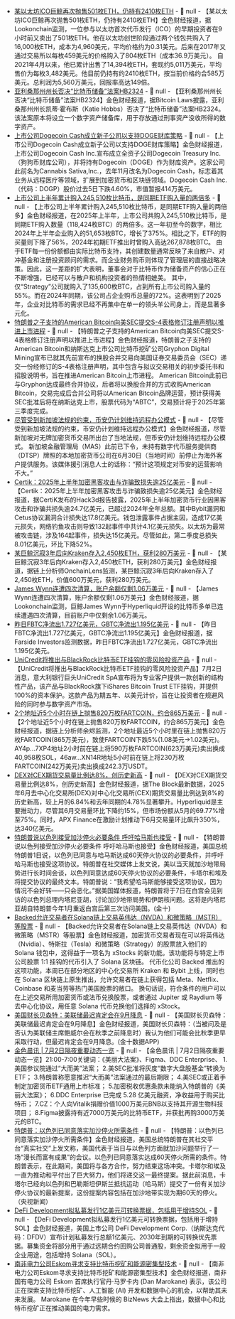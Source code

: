 - [某以太坊ICO巨鲸再次抛售501枚ETH，仍持有2410枚ETH](https://x.com/lookonchain/status/1940218494542651492) - 📰 null - 【某以太坊ICO巨鲸再次抛售501枚ETH，仍持有2410枚ETH】金色财经报道，据Lookonchain监测，一位参与以太坊首次代币发行（ICO）的早期投资者在9小时前又卖出了501枚ETH。他在以太坊创世阶段通过两个钱包共购入了16,000枚ETH，成本为4,960美元，平均价格约为0.31美元。后来在2017年又通过交易所以每枚459美元的价格购入了804枚ETH（成本36.9万美元）。 
自2021年4月以来，他已累计出售了14,394枚ETH，套现约5,011万美元，平均售价为每枚3,482美元。他目前仍持有约2410枚ETH，按当前价格约合585万美元。总利润为5,560万美元，回报率高达149倍。
- [亚利桑那州州长否决“比特币储备”法案HB2324](https://x.com/Bitcoin_Laws/status/1940214522087973067) - 📰 null - 【亚利桑那州州长否决“比特币储备”法案HB2324】金色财经报道，据Bitcoin Laws披露，亚利桑那州州长凯蒂·霍布斯（Katie Hobbs）否决了“比特币储备”法案HB2324。该法案原本将设立一个数字资产储备库，用于存放通过刑事资产没收所得的数字资产。
- [上市公司Dogecoin Cash成立新子公司以支持DOGE财库策略](https://decrypt.co/328071/high-doge-cannabis-company-dogecoin-treasury-play) - 📰 null - 【上市公司Dogecoin Cash成立新子公司以支持DOGE财库策略】金色财经报道，上市公司Dogecoin Cash Inc.宣布成立全资子公司Dogecoin Treasury Inc.（狗狗币财库公司），并将持有Dogecoin（DOGE）作为财库资产。这家公司此前名为Cannabis Sativa,Inc.，去年11月改名为Dogecoin Cash，标志着其业务从远程医疗等领域，扩展到加密货币和区块链领域。Dogecoin Cash Inc.（代码：DOGP）股价过去5日下跌4.60%，市值暂报414万美元。
- [上市公司上半年累计购入245,510枚比特币，是同期ETF购入量的两倍多](https://cryptoslate.com/corporate-treasuries-double-etf-bitcoin-buys-in-h1-signaling-aggressive-boardroom-adoption/) - 📰 null - 【上市公司上半年累计购入245,510枚比特币，是同期ETF购入量的两倍多】金色财经报道，在2025年上半年，上市公司共购入245,510枚比特币，是同期ETF购入数量（118,424枚BTC）的两倍多。这一年初至今的数字，相比2024年上半年企业购入的51,653枚BTC，增长了375%。相比之下，ETF的购买量则下降了56%，2024年初期ETF推出时曾购入高达267,878枚BTC。 
由于ETF每一份份额都由实际比特币支持，其创建数量通常反映了来自散户、对冲基金和注册投资顾问的需求。而企业财务购币则体现了管理层的直接战略决策。因此，这一差距的扩大表明，董事会对于比特币作为储备资产的信心正在不断增强，已经可以与散户和机构投资者的热情相媲美。 
其中，仅“Strategy”公司就购入了135,600枚BTC，占到所有上市公司购入量的55%。而在2024年同期，该公司占企业购币总量的72%。这表明到了2025年，企业对比特币的需求已经不再集中在单一的领头羊公司身上，而是显著多元化。
- [特朗普之子支持的American Bitcoin向美SEC提交S-4表格修订注册声明以推进上市进程](https://www.prnewswire.com/news-releases/american-bitcoin-and-gryphon-digital-mining-advance-toward-public-listing-of-american-bitcoin-with-filing-of-amended-registration-statement-on-form-s-4-302496113.html) - 📰 null - 【特朗普之子支持的American Bitcoin向美SEC提交S-4表格修订注册声明以推进上市进程】金色财经报道，特朗普之子支持的American Bitcoin和纳斯达克上市公司比特币挖矿公司Gryphon Digital Mining宣布已就其先前宣布的换股合并交易向美国证券交易委员会（SEC）递交一份经修订的S-4表格注册声明，其中包含与拟议交易相关的初步委托书和招股说明书，旨在推进American Bitcoin上市进程。 
American Bitcoin此前已与Gryphon达成最终合并协议，后者将以换股合并的方式收购American Bitcoin，交易完成后合并公司将以American Bitcoin品牌运营，预计获得美SEC批准后将在纳斯达克上市，股票代码为“ABTC”，交易预计将于2025年第三季度完成。
- [尽管受到新加坡法规的约束，币安仍计划维持远程办公模式](https://www.bloomberg.com/news/articles/2025-07-01/binance-to-keep-hundreds-of-remote-workers-in-singapore-despite-crypto-crackdown?srnd=homepage-asia) - 📰 null - 【尽管受到新加坡法规的约束，币安仍计划维持远程办公模式】金色财经报道，尽管新加坡对无牌加密货币交易所出台了当地法规，但币安仍计划维持远程办公模式。 
新加坡金融管理局（MAS）此前已下令，未持有数字代币服务提供商（DTSP）牌照的本地加密货币公司在6月30日（当地时间）前停止为海外客户提供服务。该媒体援引消息人士的话称：“预计这项规定对币安的运营影响不大。”
- [Certik：2025年上半年加密黑客攻击与诈骗致损失逾25亿美元](https://www.coindesk.com/business/2025/07/01/crypto-investors-lost-usd2-5b-to-hack-and-scams-in-the-first-half-of-2025) - 📰 null - 【Certik：2025年上半年加密黑客攻击与诈骗致损失逾25亿美元】金色财经报道，据CertiK发布的Hack3d报告披露，2025年上半年加密货币行业因黑客攻击和诈骗共损失逾24.7亿美元，已超过2024年全年总额。其中Bybit漏洞和Cetus协议漏洞合计损失达17.8亿美元。钱包泄露事件占据主因，造成17亿美元损失，网络钓鱼攻击则导致132起事件中共计4.1亿美元损失。以太坊为最常被攻击链，涉及164起事件，损失达15亿美元。尽管如此，第二季度总损失8.01亿美元，环比下降52%。
- [某巨鲸沉寂3年后向Kraken存入2,450枚ETH，获利280万美元]() - 📰 null - 【某巨鲸沉寂3年后向Kraken存入2,450枚ETH，获利280万美元】金色财经报道，据链上分析师OnchainLens监测，某巨鲸沉寂3年后向Kraken存入了2,450枚ETH，价值600万美元，获利280万美元。
- [James Wynn连遭四次清算，账户余额仅剩1.06万美元](https://x.com/lookonchain/status/1940208262395343270) - 📰 null - 【James Wynn连遭四次清算，账户余额仅剩1.06万美元】金色财经报道，据Lookonchain监测，巨鲸James Wynn于Hyperliquid开设的比特币多单已连续遭遇四次清算，目前账户中仅剩余1.06万美元。
- [昨日FBTC净流出1.727亿美元，GBTC净流出1.195亿美元](https://farside.co.uk/btc/) - 📰 null - 【昨日FBTC净流出1.727亿美元，GBTC净流出1.195亿美元】金色财经报道，据Farside Investors监测数据，昨日FBTC净流出1.727亿美元，GBTC净流出1.195亿美元。
- [UniCredit将推出与BlackRock比特币ETF挂钩的零风险投资产品](https://www.bloomberg.com/news/articles/2025-07-01/unicredit-to-offer-blackrock-bitcoin-etf-linked-product-for-some-clients?srnd=phx-crypto) - 📰 null - 【UniCredit将推出与BlackRock比特币ETF挂钩的零风险投资产品】7月2日消息，意大利银行巨头UniCredit SpA宣布将为专业客户提供一款创新的结构性产品，该产品与BlackRock旗下iShares Bitcoin Trust ETF挂钩，并提供100%的资本保护。这款产品为期五年、以美元计价，旨在让投资者在规避风险的同时参与数字资产市场。
- [2个地址近5个小时在链上抛售820万枚FARTCOIN，约合865万美元](https://x.com/EmberCN/status/1940205211760697351) - 📰 null - 【2个地址近5个小时在链上抛售820万枚FARTCOIN，约合865万美元】金色财经报道，据链上分析师余烬监测，2个地址最近5个小时里在链上抛售820万枚FARTCOIN(865万美元)，致使FARTCOIN下跌5%(1.08美元→1.02美元)。 
AY4p...7XP4地址2小时前在链上将590万枚FARTCOIN(623万美元)卖出换成40,958枚SOL，46aw...XN14R地址5小时前在链上将230万枚FARTCOIN(242万美元)卖出换成242.3万USDT。
- [DEX对CEX期货交易量比例达8%，创历史新高]() - 📰 null - 【DEX对CEX期货交易量比例达8%，创历史新高】金色财经报道，据The Block最新数据，2025年6月去中心化交易所(DEX)对中心化交易所(CEX)期货交易量比例达到8%的历史新高，较上月的6.84%和去年同期的4.78%显著攀升。Hyperliquid是主要推动力，尽管其6月交易量环比下降约15%，但市场份额从5月的69.77%增至75%。同时，APX Finance在激励计划推动下6月交易量环比飙升350%，达340亿美元。
- [特朗普说以色列接受加沙停火必要条件 呼吁哈马斯也接受]() - 📰 null - 【特朗普说以色列接受加沙停火必要条件 呼吁哈马斯也接受】金色财经报道，美国总统特朗普1日说，以色列已同意与哈马斯达成60天停火协议的必要条件，并呼吁哈马斯也接受这项协议。特朗普在社交媒体上发文说，美以当天就加沙地带局势进行长时间会谈，以色列同意达成60天停火协议的必要条件，卡塔尔和埃及将提交协议的最终文本。特朗普说：“我希望哈马斯能够接受这项协议，因为情况不会好转——只会恶化。”据美国媒体报道，特朗普将于7日在白宫会见到访的以色列总理内塔尼亚胡，讨论加沙地带局势和伊朗核问题。这将是内塔尼亚胡自特朗普今年1月重返白宫后第三次访问美国。(金十)
- [Backed允许交易者在Solana链上交易英伟达（NVDA）和微策略（MSTR）等股票](https://decrypt.co/328052/you-can-trade-stocks-nvda-mstr-solana-how) - 📰 null - 【Backed允许交易者在Solana链上交易英伟达（NVDA）和微策略（MSTR）等股票】金色财经报道，加密货币交易者现在可以将英伟达（Nvidia）、特斯拉（Tesla）和微策略（Strategy）的股票放入他们的 Solana 钱包中，这得益于一项名为 xStocks 的新功能。该功能将与特定上市公司股票 1:1 挂钩的代币引入了 Solana 区块链。 
代币化公司 Backed 推出的这项功能，本周已在部分地区的中心化交易所 Kraken 和 Bybit 上线，同时也在 Solana 区块链上原生推出，允许交易者在链上获得包括 Meta、Netflix、Coinbase 和麦当劳等热门美国股票的敞口。 
换句话说，符合条件的用户可以在上述交易所用加密货币或法币兑换股票，或者通过 Jupiter 或 Raydium 等去中心化协议，用任意 Solana 代币兑换他们选择的 xStock。
- [美国财长贝森特：美联储最迟肯定会在9月降息]() - 📰 null - 【美国财长贝森特：美联储最迟肯定会在9月降息】金色财经报道，美国财长贝森特：（当被问及是否认为美联储主席鲍威尔会在秋季之前降息时）我认为他们可能会比秋季更早采取行动，但最迟肯定会在9月降息。(金十数据APP)
- [金色晨讯 | 7月2日隔夜重要动态一览]() - 📰 null - 【金色晨讯 | 7月2日隔夜重要动态一览】21:00-7:00关键词：《美丽大法案》、Figma、DDC Enterprise、 
1.美国参议院通过“大而美”法案； 
2.美SEC批准将灰度“数字大盘股基金”转换为ETF； 
3.特朗普称愿意推迟“大而美”法案通过的最后期限； 
4.美SEC或正着手制定加密货币ETF通用上市标准； 
5.加密税收优惠条款未能纳入特朗普的《美丽大法案》； 
6.DDC Enterprise 已完成 5.28 亿美元融资，净收益用于购买比特币； 
7.CZ：个人向Vitalik捐赠价值1000万美元BNB以支持其开源生物科技项目； 
8.Figma披露持有近7000万美元的比特币ETF，并获批再购3000万美元的BTC。
- [特朗普：以色列已同意落实加沙停火所需条件]() - 📰 null - 【特朗普：以色列已同意落实加沙停火所需条件】金色财经报道，美国总统特朗普在其社交平台“真实社交”上发文称，美国代表于当日与以色列方面就加沙问题举行了一场“漫长而富有成果”的会议。以色列已同意落实达成60天停火所需的条件。特朗普表示，在此期间，美国将与各方合作，努力结束这场冲突。卡塔尔和埃及一直为推动和平付出了巨大努力，他们将递交这一最终提案。据此前消息，卡塔尔已经向以色列和巴勒斯坦伊斯兰抵抗运动（哈马斯）提交了一份有关加沙停火协议的最新提案，这份提案内容包括在加沙地带实现为期60天的停火。（央视新闻）
- [DeFi Development拟私募发行1亿美元可转换票据，包括用于增持SOL](https://www.globenewswire.com/news-release/2025/07/01/3108784/0/en/DeFi-Development-Corp-Announces-Proposed-Private-Offering-of-100-Million-of-Convertible-Notes.html) - 📰 null - 【DeFi Development拟私募发行1亿美元可转换票据，包括用于增持SOL】金色财经报道，美国上市公司 DeFi Development Corp.（纳斯达克代码：DFDV）宣布计划私募发行总额1亿美元、2030年到期的可转换优先票据。募集资金将部分用于通过远期合约回购公司普通股，剩余资金拟用于一般企业用途，包括增持 Solana（SOL）。
- [南非电力公司Eskom寻求支持比特币挖矿和能源密集型技术](https://www.intellinews.com/south-africa-s-power-utility-eskom-seeking-ways-to-support-bitcoin-mining-energy-intensive-technologies-388749/?utm_source=chatgpt.com) - 📰 null - 【南非电力公司Eskom寻求支持比特币挖矿和能源密集型技术】金色财经报道，南非国有电力公司 Eskom 首席执行官丹·马罗卡内 (Dan Marokane) 表示，该公司正在探索支持比特币挖矿、人工智能 (AI) 开发和数据中心的机会，以帮助其未来发展。 
Marokane 在今年早些时候的 BizNews 大会上指出，数据中心和比特币挖矿正在推动美国的电力需求。
